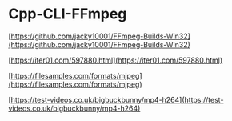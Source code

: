 # Cpp-CLI-FFmpeg
 
[https://github.com/jacky10001/FFmpeg-Builds-Win32](https://github.com/jacky10001/FFmpeg-Builds-Win32)

[https://iter01.com/597880.html](https://iter01.com/597880.html)

[https://filesamples.com/formats/mjpeg](https://filesamples.com/formats/mjpeg)

[https://test-videos.co.uk/bigbuckbunny/mp4-h264](https://test-videos.co.uk/bigbuckbunny/mp4-h264)
